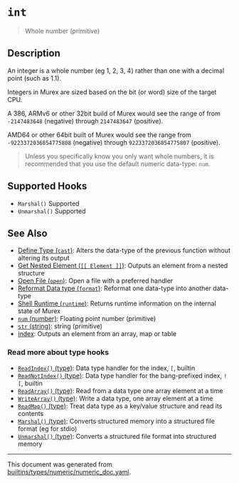 # `int`

> Whole number (primitive)

## Description

An integer is a whole number (eg 1, 2, 3, 4) rather than one with a decimal
point (such as 1.1).

Integers in Murex are sized based on the bit (or word) size of the target
CPU.

A 386, ARMv6 or other 32bit build of Murex would see the range of from
`-2147483648` (negative) through `2147483647` (positive).

AMD64 or other 64bit built of Murex would see the range from
`-9223372036854775808` (negative) through `9223372036854775807` (positive).

> Unless you specifically know you only want whole numbers, it is recommended
> that you use the default numeric data-type: `num`.

## Supported Hooks

* `Marshal()`
    Supported
* `Unmarshal()`
    Supported

## See Also

* [Define Type (`cast`)](../commands/cast.md):
  Alters the data-type of the previous function without altering its output
* [Get Nested Element (`[[ Element ]]`)](../parser/element.md):
  Outputs an element from a nested structure
* [Open File (`open`)](../commands/open.md):
  Open a file with a preferred handler
* [Reformat Data type (`format`)](../commands/format.md):
  Reformat one data-type into another data-type
* [Shell Runtime (`runtime`)](../commands/runtime.md):
  Returns runtime information on the internal state of Murex
* [`num` (number)](../types/num.md):
  Floating point number (primitive)
* [`str` (string)](../types/str.md):
  string (primitive)
* [index](../parser/item-index.md):
  Outputs an element from an array, map or table

### Read more about type hooks

- [`ReadIndex()` (type)](../apis/ReadIndex.md): Data type handler for the index, `[`, builtin
- [`ReadNotIndex()` (type)](../apis/ReadNotIndex.md): Data type handler for the bang-prefixed index, `![`, builtin
- [`ReadArray()` (type)](../apis/ReadArray.md): Read from a data type one array element at a time
- [`WriteArray()` (type)](../apis/WriteArray.md): Write a data type, one array element at a time
- [`ReadMap()` (type)](../apis/ReadMap.md): Treat data type as a key/value structure and read its contents
- [`Marshal()` (type)](../apis/Marshal.md): Converts structured memory into a structured file format (eg for stdio)
- [`Unmarshal()` (type)](../apis/Unmarshal.md): Converts a structured file format into structured memory

<hr/>

This document was generated from [builtins/types/numeric/numeric_doc.yaml](https://github.com/lmorg/murex/blob/master/builtins/types/numeric/numeric_doc.yaml).